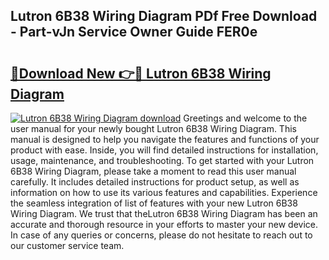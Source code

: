 ## Lutron 6B38 Wiring Diagram PDf Free Download - Part-vJn Service Owner Guide FER0e

# <h2><a href="http://dfllhk.blite.top/?on=Lutron+6B38+Wiring+Diagram">🔗Download New 👉🔴 Lutron 6B38 Wiring Diagram</a></h2>

[![Lutron 6B38 Wiring Diagram download](https://i.imgur.com/lujVjoI.png)](http://dfllhk.blite.top/?on=Lutron+6B38+Wiring+Diagram)
Greetings and welcome to the user manual for your newly bought Lutron 6B38 Wiring Diagram. This manual is designed to help you navigate the features and functions of your product with ease. Inside, you will find detailed instructions for installation, usage, maintenance, and troubleshooting. To get started with your Lutron 6B38 Wiring Diagram, please take a moment to read this user manual carefully. It includes detailed instructions for product setup, as well as information on how to use its various features and capabilities. Experience the seamless integration of list of features with your new Lutron 6B38 Wiring Diagram. We trust that theLutron 6B38 Wiring Diagram has been an accurate and thorough resource in your efforts to master your new device. In case of any queries or concerns, please do not hesitate to reach out to our customer service team.
